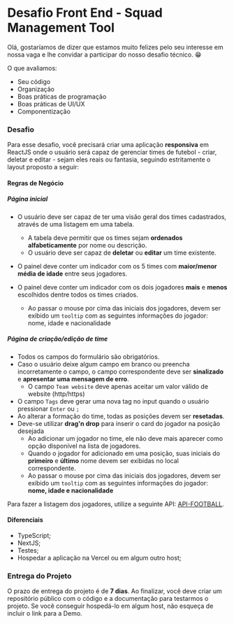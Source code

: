 # Desafio Front End - Squad Management Tool

Olá, gostaríamos de dizer que estamos muito felizes pelo seu interesse em nossa vaga e lhe convidar a participar do nosso desafio técnico.  😁

O que avaliamos:

-   Seu código
-   Organização
-   Boas práticas de programação
-   Boas práticas de UI/UX
- Componentização

### Desafio

Para esse desafio, você precisará criar uma aplicação **responsiva** em ReactJS onde o usuário será capaz de gerenciar times de futebol - criar, deletar e editar - sejam eles reais ou fantasia, seguindo estritamente o layout proposto a seguir:

#### Regras de Negócio
##### Página inicial
- O usuário deve ser capaz de ter uma visão geral dos times cadastrados, através de uma listagem em uma tabela.
	-  A tabela deve permitir que os times sejam **ordenados alfabeticamente** por nome ou descrição.
	- O usuário deve ser capaz de **deletar** ou **editar** um time existente.
	
- O painel deve conter um indicador com os 5 times com **maior/menor média de idade** entre seus jogadores.
- O painel deve conter um indicador com os dois jogadores **mais** e **menos** escolhidos dentre todos os times criados.
	- Ao passar o mouse por cima das iniciais dos jogadores, devem ser exibido um `tooltip` com as seguintes informações do jogador: nome, idade e nacionalidade

##### Página de criação/edição de time
- Todos os campos do formulário são obrigatórios.
- Caso o usuário deixe algum campo em branco ou preencha incorretamente o campo, o campo correspondente deve ser **sinalizado** e **apresentar uma mensagem de erro**.
	- O campo `Team website` deve apenas aceitar um valor válido de website (http/https)
- O campo `Tags` deve gerar uma nova tag no input quando o usuário pressionar `Enter` ou `;`
- Ao alterar a formação do time, todas as posições devem ser **resetadas**.
- Deve-se utilizar **drag'n drop** para inserir o card do jogador na posição desejada
	- Ao adicionar um jogador no time, ele não deve mais aparecer como opção disponível na lista de jogadores.
	- Quando o jogador for adicionado em uma posição, suas iniciais do **primeiro** e **último** nome devem ser exibidas no local correspondente.
	- Ao passar o mouse por cima das iniciais dos jogadores, devem ser exibido um `tooltip` com as seguintes informações do jogador: **nome, idade e nacionalidade**


Para fazer a listagem dos jogadores, utilize a seguinte API:  [API-FOOTBALL](https://www.api-football.com/).

#### Diferenciais
-   TypeScript;
-   NextJS;
- Testes;
-   Hospedar a aplicação na Vercel ou em algum outro host;


### Entrega do Projeto

O prazo de entrega do projeto é de  **7 dias**. Ao finalizar, você deve criar um repositório público com o código e a documentação para testarmos o projeto. Se você conseguir hospedá-lo em algum host, não esqueça de incluir o link para a Demo.


